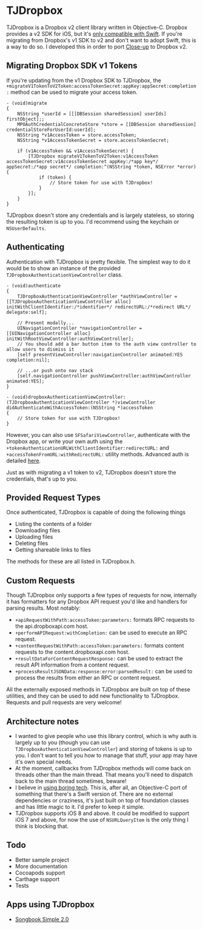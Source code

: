 # TJDropbox

TJDropbox is a Dropbox v2 client library written in Objective-C. Dropbox provides a v2 SDK for iOS, but it's [only compatible with Swift](https://www.dropboxforum.com/hc/en-us/community/posts/204715229-To-use-API-v2-in-iOS-platform-we-need-an-objective-C-version). If you're migrating from Dropbox's v1 SDK to v2 and don't want to adopt Swift, this is a way to do so. I developed this in order to port [Close-up](https://itunes.apple.com/app/id515789135) to Dropbox v2.

## Migrating Dropbox SDK v1 Tokens

If you're updating from the v1 Dropbox SDK to TJDropbox, the `+migrateV1TokenToV2Token:accessTokenSecret:appKey:appSecret:completion:` method can be used to migrate your access token.

```
- (void)migrate
{
    NSString *userId = [[[DBSession sharedSession] userIds] firstObject];;
    MPOAuthCredentialConcreteStore *store = [[DBSession sharedSession] credentialStoreForUserId:userId];
    NSString *v1AccessToken = store.accessToken;
    NSString *v1AccessTokenSecret = store.accessTokenSecret;
    
    if (v1AccessToken && v1AccessTokenSecret) {
        [TJDropbox migrateV1TokenToV2Token:v1AccessToken accessTokenSecret:v1AccessTokenSecret appKey:/*app key*/ appSecret:/*app secret*/ completion:^(NSString *token, NSError *error) {
            if (token) {
                // Store token for use with TJDropbox!
            }
        }];
    }
}
```

TJDropbox doesn't store any credentials and is largely stateless, so storing the resulting token is up to you. I'd recommend using the keychain or `NSUserDefaults`.

## <a name="auth">Authenticating</a>

Authentication with TJDropbox is pretty flexible. The simplest way to do it would be to show an instance of the provided `TJDropboxAuthenticationViewController` class.

```
- (void)authenticate
{
	TJDropboxAuthenticationViewController *authViewController = [[TJDropboxAuthenticationViewController alloc] initWithClientIdentifier:/*identifier*/ redirectURL:/*redirect URL*/ delegate:self];
	
	// Present modally...
	UINavigationController *navigationController = [[UINavigationController alloc] initWithRootViewController:authViewController];
	// You should add a bar button item to the auth view controller to allow users to dismiss it
	[self presentViewController:navigationController animated:YES completion:nil];
	
	// ...or push onto nav stack
	[self.navigationController pushViewController:authViewController animated:YES];
}

- (void)dropboxAuthenticationViewController:(TJDropboxAuthenticationViewController *)viewController didAuthenticateWithAccessToken:(NSString *)accessToken
{
	// Store token for use with TJDropbox!
}
```

However, you can also use `SFSafariViewController`, authenticate with the Dropbox app, or write your own auth using the `+tokenAuthenticationURLWithClientIdentifier:redirectURL:` and `+accessTokenFromURL:withRedirectURL:` utility methods. Advanced auth is detailed [here](Docs/advanced-auth.md).

Just as with migrating a v1 token to v2, TJDropbox doesn't store the credentials, that's up to you.

## Provided Request Types

Once authenticated, TJDropbox is capable of doing the following things

- Listing the contents of a folder
- Downloading files
- Uploading files
- Deleting files
- Getting shareable links to files

The methods for these are all listed in TJDropbox.h.

## Custom Requests

Though TJDropbox only supports a few types of requests for now, internally it has formatters for any Dropbox API request you'd like and handlers for parsing results. Most notably:

- `+apiRequestWithPath:accessToken:parameters:` formats RPC requests to the api.dropboxapi.com host.
- `+performAPIRequest:withCompletion:` can be used to execute an RPC request.
- `+contentRequestWithPath:accessToken:parameters:` formats content requests to the content.dropboxapi.com host.
- `+resultDataForContentRequestResponse:` can be used to extract the result API information from a content request.
- `+processResultJSONData:response:error:parsedResult:` can be used to process the results from either an RPC or content request.

All the externally exposed methods in TJDropbox are built on top of these utilities, and they can be used to add new functionality to TJDropbox. Requests and pull requests are very welcome!

## Architecture notes

- I wanted to give people who use this library control, which is why auth is largely up to you (though you can use `TJDropboxAuthenticationViewController`) and storing of tokens is up to you. I don't want to tell you how to manage that stuff, your app may have it's own special needs.
- At the moment, callbacks from TJDropbox methods will come back on threads other than the main thread. That means you'll need to dispatch back to the main thread sometimes, beware!
- I believe in [using boring tech](http://mcfunley.com/choose-boring-technology). This is, after all, an Objective-C port of something that there's a Swift version of. There are no external dependencies or craziness, it's just built on top of foundation classes and has little magic to it. I'd prefer to keep it simple.
- TJDropbox supports iOS 8 and above. It could be modified to support iOS 7 and above, for now the use of `NSURLQueryItem` is the only thing I think is blocking that.

## Todo

- Better sample project
- More documentation
- Cocoapods support
- Carthage support
- Tests

## Apps using TJDropbox

- [Songbook Simple 2.0](http://itunes.apple.com/us/app/songbook-simple/id728359573?mt=8)  